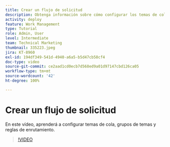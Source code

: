 ```yaml
---
title: Crear un flujo de solicitud
description: Obtenga información sobre cómo configurar los temas de cola, grupos de temas y reglas de enrutamiento de  [!DNL  Workfront]  para administrar la admisión de solicitudes y trabajos.
activity: deploy
feature: Work Management
type: Tutorial
role: Admin, User
level: Intermediate
team: Technical Marketing
thumbnail: 335223.jpeg
jira: KT-8960
exl-id: 194df349-541d-4940-a6a5-b5d47cb58cf4
doc-type: video
source-git-commit: ce2aad1cd0ecb7d568ed9a01d97147cbd126ca05
workflow-type: tm+mt
source-wordcount: '42'
ht-degree: 100%

---
```


# Crear un flujo de solicitud

En este vídeo, aprenderá a configurar temas de cola, grupos de temas y reglas de enrutamiento.

>[!VIDEO](https://video.tv.adobe.com/v/335223/?quality=12&learn=on)




